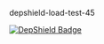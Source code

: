 depshield-load-test-45

[![DepShield Badge](https://cpeters2.dev.depshield.sonatype.org/badges/depshield-load-cpeters2d/depshield-load-test-45/depshield.svg)](https://sonatype.github.io/depshield-github-pages)
